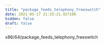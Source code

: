 ```yaml
---
title: "package_feeds_telephony_freeswitch"
date: 2021-05-17 21:33:21.927106
hidden: false
draft: false
---
```


x86/64/package_feeds_telephony_freeswitch

